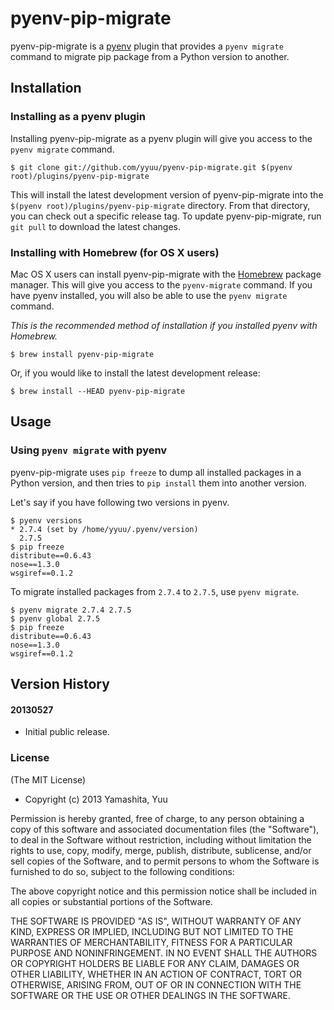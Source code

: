 # pyenv-pip-migrate

pyenv-pip-migrate is a [pyenv](https://github.com/yyuu/pyenv) plugin
that provides a `pyenv migrate` command to migrate pip package from a Python
version to another.

## Installation

### Installing as a pyenv plugin

Installing pyenv-pip-migrate as a pyenv plugin will give you access to the
`pyenv migrate` command.

    $ git clone git://github.com/yyuu/pyenv-pip-migrate.git $(pyenv root)/plugins/pyenv-pip-migrate

This will install the latest development version of pyenv-pip-migrate into
the `$(pyenv root)/plugins/pyenv-pip-migrate` directory. From that directory, you
can check out a specific release tag. To update pyenv-pip-migrate, run `git
pull` to download the latest changes.


### Installing with Homebrew (for OS X users)

Mac OS X users can install pyenv-pip-migrate with the
[Homebrew](http://brew.sh) package manager.
This will give you access to the `pyenv-migrate` command. If you have pyenv
installed, you will also be able to use the `pyenv migrate` command.

*This is the recommended method of installation if you installed pyenv
 with Homebrew.*

```
$ brew install pyenv-pip-migrate
```

Or, if you would like to install the latest development release:

```
$ brew install --HEAD pyenv-pip-migrate
```

## Usage

### Using `pyenv migrate` with pyenv

pyenv-pip-migrate uses `pip freeze` to dump all installed packages in a Python version,
and then tries to `pip install` them into another version.

Let's say if you have following two versions in pyenv.

    $ pyenv versions
    * 2.7.4 (set by /home/yyuu/.pyenv/version)
      2.7.5
    $ pip freeze
    distribute==0.6.43
    nose==1.3.0
    wsgiref==0.1.2

To migrate installed packages from `2.7.4` to `2.7.5`, use `pyenv migrate`.

    $ pyenv migrate 2.7.4 2.7.5
    $ pyenv global 2.7.5
    $ pip freeze
    distribute==0.6.43
    nose==1.3.0
    wsgiref==0.1.2

## Version History

#### 20130527

 * Initial public release.

### License

(The MIT License)

* Copyright (c) 2013 Yamashita, Yuu

Permission is hereby granted, free of charge, to any person obtaining
a copy of this software and associated documentation files (the
"Software"), to deal in the Software without restriction, including
without limitation the rights to use, copy, modify, merge, publish,
distribute, sublicense, and/or sell copies of the Software, and to
permit persons to whom the Software is furnished to do so, subject to
the following conditions:

The above copyright notice and this permission notice shall be
included in all copies or substantial portions of the Software.

THE SOFTWARE IS PROVIDED "AS IS", WITHOUT WARRANTY OF ANY KIND,
EXPRESS OR IMPLIED, INCLUDING BUT NOT LIMITED TO THE WARRANTIES OF
MERCHANTABILITY, FITNESS FOR A PARTICULAR PURPOSE AND
NONINFRINGEMENT. IN NO EVENT SHALL THE AUTHORS OR COPYRIGHT HOLDERS BE
LIABLE FOR ANY CLAIM, DAMAGES OR OTHER LIABILITY, WHETHER IN AN ACTION
OF CONTRACT, TORT OR OTHERWISE, ARISING FROM, OUT OF OR IN CONNECTION
WITH THE SOFTWARE OR THE USE OR OTHER DEALINGS IN THE SOFTWARE.
